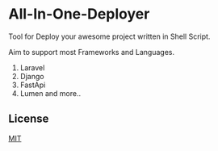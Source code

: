 # All-In-One-Deployer

Tool for Deploy your awesome project written in Shell Script. 

Aim to support most Frameworks and Languages.
1. Laravel
2. Django
3. FastApi
4. Lumen
and more..

## License
[MIT](https://github.com/deanz93/All-In-One-Deployer/blob/master/LICENSE)
